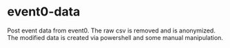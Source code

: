 # event0-data
Post event data from event0. The raw csv is removed and is anonymized. The modified data is created via powershell and some manual manipulation.
